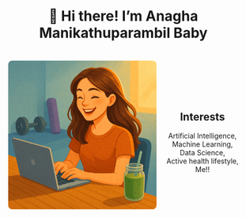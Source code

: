 <div align="center">
  <div style="display: flex; align-items: center; justify-content: center; gap: 20px; flex-wrap: wrap;">
    <h1>👋 Hi there! I’m Anagha Manikathuparambil Baby</h1>
    <img src="me.png" alt="Anagha" width="300" style="border-radius: 8px;" />
    <div>
      <h2>Interests</h2>
      <center>Artificial Intelligence,</center>
        <center>Machine Learning,</center>
        <center>Data Science,</center>
        <center>Active health lifestyle,</center>
        <center>Me!!</center>
      
  </div>
</div>

